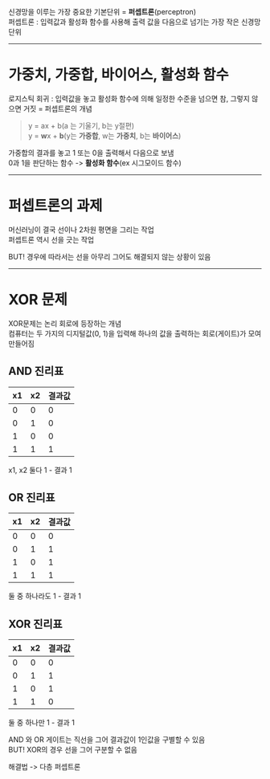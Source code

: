 신경망을 이루는 가장 중요한 기본단위 = **퍼셉트론**(perceptron)  
퍼셉트론 : 입력값과 활성화 함수를 사용해 출력 값을 다음으로 넘기는 가장 작은 신경망 단위

----

# 가중치, 가중합, 바이어스, 활성화 함수
로지스틱 회귀 : 입력값을 놓고 활성화 함수에 의해 일정한 수준을 넘으면 참, 그렇지 않으면 거짓 = 퍼셉트론의 개념

>y = ax + b(a 는 기울기, b는 y절편)  
y = **w**x + **b**(y는 **가중합**, w는 **가중치**, b는 **바이어스**)

가중합의 결과를 놓고 1 또는 0을 출력해서 다음으로 보냄  
0과 1을 판단하는 함수 -> **활성화 함수**(ex 시그모이드 함수)

----

# 퍼셉트론의 과제
머신러닝이 결국 선이나 2차원 평면을 그리는 작업  
퍼셉트론 역시 선을 긋는 작업

BUT! 경우에 따라서는 선을 아무리 그어도 해결되지 않는 상황이 있음

----

# XOR 문제
XOR문제는 논리 회로에 등장하는 개념  
컴퓨터는 두 가지의 디지털값(0, 1)을 입력해 하나의 값을 출력하는 회로(게이트)가 모여 만들어짐

## AND 진리표
x1|x2|결과값
----|----|----
0|0|0
0|1|0
1|0|0
1|1|1

x1, x2 둘다 1 - 결과 1

## OR 진리표
x1|x2|결과값
----|----|----
0|0|0
0|1|1
1|0|1
1|1|1

둘 중 하나라도 1 - 결과 1

## XOR 진리표
x1|x2|결과값
----|----|----
0|0|0
0|1|1
1|0|1
1|1|0

둘 중 하나만 1 - 결과 1

AND 와 OR 게이트는 직선을 그어 결과값이 1인값을 구별할 수 있음  
BUT! XOR의 경우 선을 그어 구분할 수 없음

해결법 -> 다층 퍼셉트론
